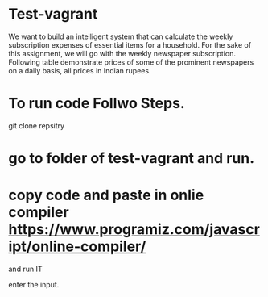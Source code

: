 #  Test-vagrant
We want to build an intelligent system that can calculate the weekly subscription expenses of essential items for a household. For the sake of this assignment, we will go with the weekly newspaper subscription. Following table demonstrate prices of some of the prominent newspapers on a daily basis, all prices in Indian rupees.
# To run code Follwo Steps.

git clone repsitry

# go to folder of test-vagrant and run.

# copy code and paste in onlie compiler https://www.programiz.com/javascript/online-compiler/
 and run IT 

enter the input.
